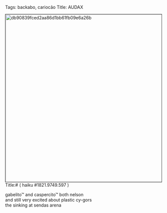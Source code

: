Tags: backabo, cariocão
Title: AUDAX
  
<p><img src="https://objects.hbvu.su/blotpix/2013/03/31.jpeg" width=540 height=540  alt="db90839fced2aa86d1bb61fb09e6a26b" border=1>  
Title:# ( haiku #1821.9749.597 )  
  
gabelito™ and caspercito™ both nelson  
and still very excited about plastic cy-gors  
the sinking at sendas arena  
